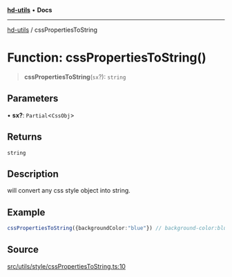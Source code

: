 [**hd-utils**](../README.md) • **Docs**

***

[hd-utils](../globals.md) / cssPropertiesToString

# Function: cssPropertiesToString()

> **cssPropertiesToString**(`sx`?): `string`

## Parameters

• **sx?**: `Partial`\<`CssObj`\>

## Returns

`string`

## Description

will convert any css style object into string.

## Example

```ts
cssPropertiesToString({backgroundColor:"blue"}) // background-color:blue;
```

## Source

[src/utils/style/cssPropertiesToString.ts:10](https://github.com/AhmadHddad/h-utils/blob/b1dfa95e218c9605f39fc234662ef50e62fadcb8/src/utils/style/cssPropertiesToString.ts#L10)
